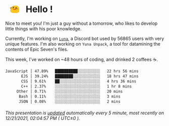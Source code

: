 <h1>   <img src="./spoink.gif" style="vertical-align:middle;" width="30px">   Hello ! </h1>

Nice to meet you! I'm just a guy without a tomorrow, who likes to develop little things with his poor knowledge.

Currently, I'm working on <a href='https://github.com/Asgarrrr/Luna'>`Luna`</a>, a Discord bot used by 56865 users with very unique features. I'm also working on `Yuna Unpack`, a tool for datamining the contents of Epic Seven's files.

This week, I've worked on ~48 hours of coding, and drinked 2 coffees ☕.

```
JavaScript │ 47.89%   ██████████░░░░░░░░░░   22 hrs 56 mins
       EJS │ 39.24%   ████████░░░░░░░░░░░░   18 hrs 47 mins
       CSS │ 9.61%    ██░░░░░░░░░░░░░░░░░░   4 hrs 36 mins
       C++ │ 2.37%    ░░░░░░░░░░░░░░░░░░░░   1 hr 8 mins
     Other │ 0.71%    ░░░░░░░░░░░░░░░░░░░░   20 mins
      Bash │ 0.11%    ░░░░░░░░░░░░░░░░░░░░   3 mins
      JSON │ 0.08%    ░░░░░░░░░░░░░░░░░░░░   2 mins
```

###### This presentation is [updated](https://github.com/Asgarrrr) automatically every 5 minute, most recently on 12/21/2021, 02:04:57 PM ( UTC±0 ).